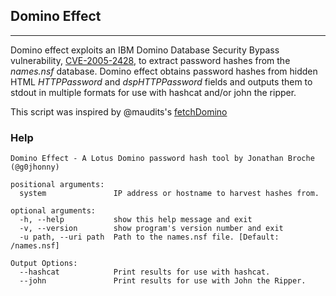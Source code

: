 ## Domino Effect

---

Domino effect exploits an IBM Domino Database Security Bypass vulnerability, [CVE-2005-2428](https://cve.mitre.org/cgi-bin/cvename.cgi?name=CVE-2005-2428), to extract password hashes from the _names.nsf_ database. Domino effect obtains password hashes from hidden HTML _HTTPPassword_ and _dspHTTPPassword_ fields and outputs them to stdout in multiple formats for use with hashcat and/or john the ripper.

This script was inspired by @maudits's [fetchDomino](https://github.com/maudits/fetchDomino)

### Help

```
Domino Effect - A Lotus Domino password hash tool by Jonathan Broche (@g0jhonny)

positional arguments:
  system               IP address or hostname to harvest hashes from.

optional arguments:
  -h, --help           show this help message and exit
  -v, --version        show program's version number and exit
  -u path, --uri path  Path to the names.nsf file. [Default: /names.nsf]

Output Options:
  --hashcat            Print results for use with hashcat.
  --john               Print results for use with John the Ripper.

```
